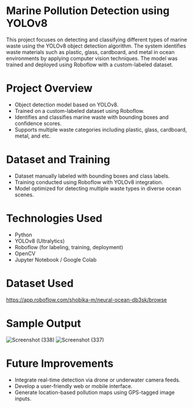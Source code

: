 # Marine Pollution Detection using YOLOv8

This project focuses on detecting and classifying different types of marine waste using the YOLOv8 object detection algorithm. The system identifies waste materials such as plastic, glass, cardboard, and metal in ocean environments by applying computer vision techniques. The model was trained and deployed using Roboflow with a custom-labeled dataset.

# Project Overview

- Object detection model based on YOLOv8.
- Trained on a custom-labeled dataset using Roboflow.
- Identifies and classifies marine waste with bounding boxes and confidence scores.
- Supports multiple waste categories including plastic, glass, cardboard, metal, and etc.

# Dataset and Training

- Dataset manually labeled with bounding boxes and class labels.
- Training conducted using Roboflow with YOLOv8 integration.
- Model optimized for detecting multiple waste types in diverse ocean scenes.

# Technologies Used

- Python  
- YOLOv8 (Ultralytics)  
- Roboflow (for labeling, training, deployment)  
- OpenCV  
- Jupyter Notebook / Google Colab
# Dataset Used
https://app.roboflow.com/shobika-m/neural-ocean-db3sk/browse

# Sample Output 
![Screenshot (338)](https://github.com/user-attachments/assets/fda7d41c-245c-4cb9-8d2c-7ecb44f3b770)
![Screenshot (337)](https://github.com/user-attachments/assets/1b8fcc09-609c-41c2-b33f-0eb69bf3c613)

# Future Improvements

- Integrate real-time detection via drone or underwater camera feeds.
- Develop a user-friendly web or mobile interface.
- Generate location-based pollution maps using GPS-tagged image inputs.


